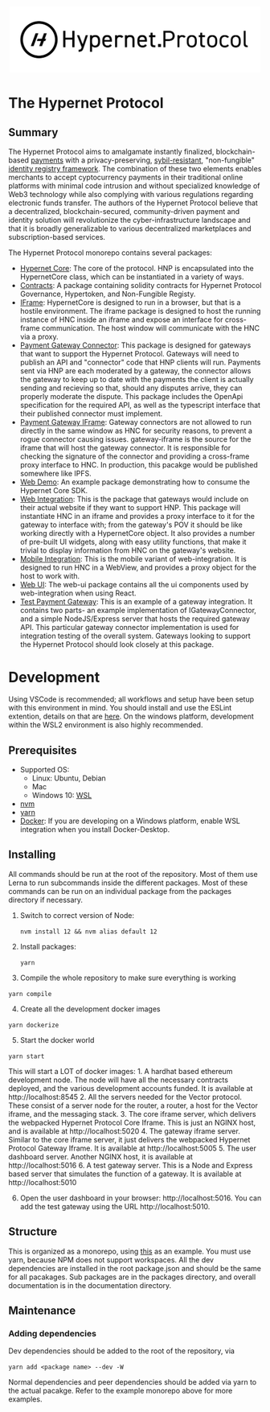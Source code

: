 <p align="center">
  <img src="/documentation/images/hypernet-protocol-black.svg" width="500">
</p>

# The Hypernet Protocol

## Summary 

The Hypernet Protocol aims to amalgamate instantly finalized, blockchain-based [payments](/digital-payments.md) with a privacy-preserving, 
[sybil-resistant](https://en.wikipedia.org/wiki/Sybil_attack), "non-fungible" [identity registry framework](/packages/contracts/contracts/identity/README.md). 
The combination of these two elements enables merchants to accept cyptocurrency payments in their traditional online 
platforms with minimal code intrusion and without specialized knowledge of Web3 technology while also complying with 
various regulations regarding electronic funds transfer. The authors of the Hypernet Protocol believe that a decentralized, 
blockchain-secured, community-driven payment and identity solution will revolutionize the cyber-infrastructure landscape and 
that it is broadly generalizable to various decentralized marketplaces and subscription-based services.

The Hypernet Protocol monorepo contains several packages:

- [Hypernet Core](/packages/hypernet-core): The core of the protocol. HNP is encapsulated into the HypernetCore class, which can be instantiated in a variety of ways.
- [Contracts](/packages/contracts): A package containing solidity contracts for Hypernet Protocol Governance, Hypertoken, and Non-Fungible Registy.
- [IFrame](/packages/iframe): HypernetCore is designed to run in a browser, but that is a hostile environment. The iframe package is designed to host the running instance of HNC inside an iframe and expose an interface for cross-frame communication. The host window will communicate with the HNC via a proxy.
- [Payment Gateway Connector](/packages/gateway-connector): This package is designed for gateways that want to support the Hypernet Protocol. Gateways will need to publish an API and "connector" code that HNP clients will run. Payments sent via HNP are each moderated by a gateway, the connector allows the gateway to keep up to date with the payments the client is actually sending and recieving so that, should any disputes arrive, they can properly moderate the dispute. This package includes the OpenApi specification for the required API, as well as the typescript interface that their published connector must implement.
- [Payment Gateway IFrame](/packages/gateway-iframe): Gateway connectors are not allowed to run directly in the same window as HNC for security reasons, to prevent a rogue connector causing issues. gateway-iframe is the source for the iframe that will host the gateway connector. It is responsible for checking the signature of the connector and providing a cross-frame proxy interface to HNC. In production, this pacakge would be published somewhere like IPFS.
- [Web Demo](/packages/web-demo): An example package demonstrating how to consume the Hypernet Core SDK.
- [Web Integration](/packages/web-integration): This is the package that gateways would include on their actual website if they want to support HNP. This package will instantiate HNC in an iframe and provides a proxy interface to it for the gateway to interface with; from the gateway's POV it should be like working directly with a HypernetCore object. It also provides a number of pre-built UI widgets, along with easy utility functions, that make it trivial to display information from HNC on the gateway's website.
- [Mobile Integration](/packages/mobile-integration): This is the mobile variant of web-integration. It is designed to run HNC in a WebView, and provides a proxy object for the host to work with.
- [Web UI](/packages/web-ui): The web-ui package contains all the ui components used by web-integration when using React.
- [Test Payment Gateway](/packages/test-gateway): This is an example of a gateway integration. It contains two parts- an example implementation of IGatewayConnector, and a simple NodeJS/Express server that hosts the required gateway API. This particular gateway connector implementation is used for integration testing of the overall system. Gateways looking to support the Hypernet Protocol should look closely at this package.

# Development

Using VSCode is recommended; all workflows and setup have been setup with this environment in mind. You should install and use the ESLint extention, details on 
that are [here](https://code.visualstudio.com/api/advanced-topics/tslint-eslint-migration). On the windows platform, development within the WSL2 environment is 
also highly recommended.

## Prerequisites

- Supported OS:
  - Linux: Ubuntu, Debian
  - Mac
  - Windows 10: [WSL](https://docs.microsoft.com/en-us/windows/wsl/install-win10)
- [nvm](https://github.com/nvm-sh/nvm#install--update-script)
- [yarn](https://classic.yarnpkg.com/en/docs/install/#debian-stable)
- [Docker](https://www.docker.com/products/docker-desktop): If you are developing on a Windows platform,
  enable WSL integration when you install Docker-Desktop.

## Installing

All commands should be run at the root of the repository. Most of them use Lerna to run subcommands inside the different packages. Most of these commands can be 
run on an individual package from the packages directory if necessary.

1. Switch to correct version of Node:

   `nvm install 12 && nvm alias default 12`

2. Install packages:

   `yarn`

3. Compile the whole repository to make sure everything is working

`yarn compile`

4. Create all the development docker images

`yarn dockerize`

5. Start the docker world

`yarn start`

This will start a LOT of docker images: 1. A hardhat based ethereum development node. The node will have all the necessary contracts deployed, and the various 
development accounts funded. It is available at http://localhost:8545 2. All the servers needed for the Vector protocol. These consist of a server node for the 
router, a router, a host for the Vector iframe, and the messaging stack. 3. The core iframe server, which delivers the webpacked Hypernet Protocol Core Iframe. 
This is just an NGINX host, and is available at http://localhost:5020 4. The gateway iframe server. Similar to the core iframe server, it just delivers the 
webpacked Hypernet Protocol Gateway Iframe. It is available at http://localhost:5005 5. The user dashboard server. Another NGINX host, it is available at 
http://localhost:5016 6. A test gateway server. This is a Node and Express based server that simulates the function of a gateway. It is available at 
http://localhost:5010

6. Open the user dashboard in your browser: http://localhost:5016. You can add the test gateway using the URL http://localhost:5010.

## Structure

This is organized as a monorepo, using [this](https://github.com/wixplosives/sample-monorepo) as an example. You must use yarn, because NPM does not 
support workspaces. All the dev dependencies are installed in the root package.json and should be the same for all pacakages. Sub packages are in the 
packages directory, and overall documentation is in the documentation directory.

## Maintenance

### Adding dependencies

Dev dependencies should be added to the root of the repository, via

`yarn add <package name> --dev -W`

Normal dependencies and peer dependencies should be added via yarn to the actual pacakge. Refer to the example monorepo above for more examples.
